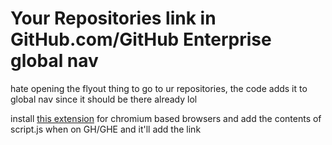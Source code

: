 # Your Repositories link in GitHub.com/GitHub Enterprise global nav

hate opening the flyout thing to go to ur repositories, the code adds it to global nav since it should be there already lol

install [this extension](https://chromewebstore.google.com/detail/custom-javascript-for-web/ddbjnfjiigjmcpcpkmhogomapikjbjdk) for chromium based browsers and add the contents of script.js when on GH/GHE and it'll add the link
